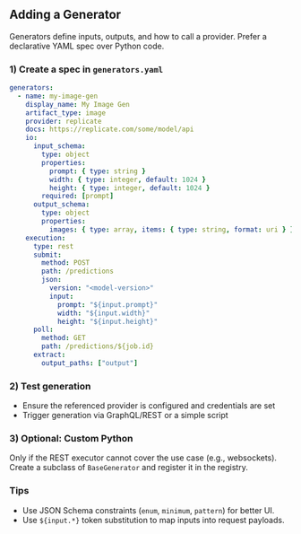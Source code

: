 ## Adding a Generator

Generators define inputs, outputs, and how to call a provider. Prefer a declarative YAML spec over Python code.

### 1) Create a spec in `generators.yaml`

```yaml
generators:
  - name: my-image-gen
    display_name: My Image Gen
    artifact_type: image
    provider: replicate
    docs: https://replicate.com/some/model/api
    io:
      input_schema:
        type: object
        properties:
          prompt: { type: string }
          width: { type: integer, default: 1024 }
          height: { type: integer, default: 1024 }
        required: [prompt]
      output_schema:
        type: object
        properties:
          images: { type: array, items: { type: string, format: uri } }
    execution:
      type: rest
      submit:
        method: POST
        path: /predictions
        json:
          version: "<model-version>"
          input:
            prompt: "${input.prompt}"
            width: "${input.width}"
            height: "${input.height}"
      poll:
        method: GET
        path: /predictions/${job.id}
      extract:
        output_paths: ["output"]
```

### 2) Test generation

- Ensure the referenced provider is configured and credentials are set
- Trigger generation via GraphQL/REST or a simple script

### 3) Optional: Custom Python

Only if the REST executor cannot cover the use case (e.g., websockets). Create a subclass of `BaseGenerator` and register it in the registry.

### Tips

- Use JSON Schema constraints (`enum`, `minimum`, `pattern`) for better UI.
- Use `${input.*}` token substitution to map inputs into request payloads.


